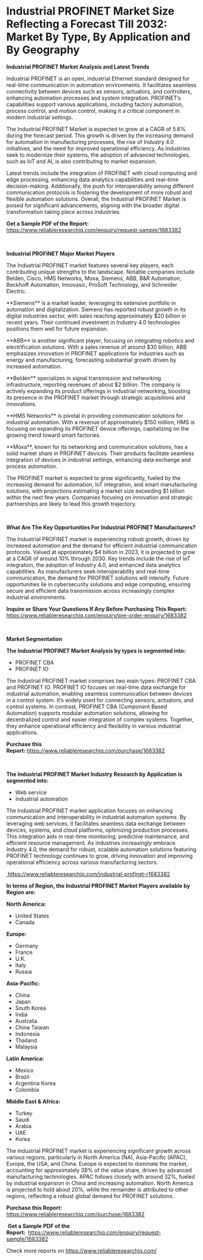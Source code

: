 <p><h1>Industrial PROFINET Market Size Reflecting a Forecast Till 2032: Market By Type, By Application and By Geography</h1></p><p><strong>Industrial PROFINET Market Analysis and Latest Trends</strong></p>
<p><p>Industrial PROFINET is an open, industrial Ethernet standard designed for real-time communication in automation environments. It facilitates seamless connectivity between devices such as sensors, actuators, and controllers, enhancing automation processes and system integration. PROFINET’s capabilities support various applications, including factory automation, process control, and motion control, making it a critical component in modern industrial settings.</p><p>The Industrial PROFINET Market is expected to grow at a CAGR of 5.6% during the forecast period. This growth is driven by the increasing demand for automation in manufacturing processes, the rise of Industry 4.0 initiatives, and the need for improved operational efficiency. As industries seek to modernize their systems, the adoption of advanced technologies, such as IoT and AI, is also contributing to market expansion.</p><p>Latest trends include the integration of PROFINET with cloud computing and edge processing, enhancing data analytics capabilities and real-time decision-making. Additionally, the push for interoperability among different communication protocols is fostering the development of more robust and flexible automation solutions. Overall, the Industrial PROFINET Market is poised for significant advancements, aligning with the broader digital transformation taking place across industries.</p></p>
<p><strong>Get a Sample PDF of the Report:&nbsp;</strong> <a href="https://www.reliableresearchiq.com/enquiry/request-sample/1683382?utm_campaign=2947&utm_medium=2&utm_source=Github&utm_content=ia&utm_term=26032025&utm_id=industrial-profinet">https://www.reliableresearchiq.com/enquiry/request-sample/1683382</a></p>
<p>&nbsp;</p>
<p><strong>Industrial PROFINET Major Market Players</strong></p>
<p><p>The Industrial PROFINET market features several key players, each contributing unique strengths to the landscape. Notable companies include Belden, Cisco, HMS Networks, Moxa, Siemens, ABB, B&R Automation, Beckhoff Automation, Innovasic, ProSoft Technology, and Schneider Electric.</p><p>**Siemens** is a market leader, leveraging its extensive portfolio in automation and digitalization. Siemens has reported robust growth in its digital industries sector, with sales reaching approximately $20 billion in recent years. Their continued investment in Industry 4.0 technologies positions them well for future expansion.</p><p>**ABB** is another significant player, focusing on integrating robotics and electrification solutions. With a sales revenue of around $30 billion, ABB emphasizes innovation in PROFINET applications for industries such as energy and manufacturing, forecasting substantial growth driven by increased automation.</p><p>**Belden** specializes in signal transmission and networking infrastructure, reporting revenues of about $2 billion. The company is actively expanding its product offerings in industrial networking, boosting its presence in the PROFINET market through strategic acquisitions and innovations.</p><p>**HMS Networks** is pivotal in providing communication solutions for industrial automation. With a revenue of approximately $150 million, HMS is focusing on expanding its PROFINET device offerings, capitalizing on the growing trend toward smart factories.</p><p>**Moxa**, known for its networking and communication solutions, has a solid market share in PROFINET devices. Their products facilitate seamless integration of devices in industrial settings, enhancing data exchange and process automation.</p><p>The PROFINET market is expected to grow significantly, fueled by the increasing demand for automation, IoT integration, and smart manufacturing solutions, with projections estimating a market size exceeding $1 billion within the next few years. Companies focusing on innovation and strategic partnerships are likely to lead this growth trajectory.</p></p>
<p>&nbsp;</p>
<p><strong>What Are The Key Opportunities For Industrial PROFINET Manufacturers?</strong></p>
<p><p>The Industrial PROFINET market is experiencing robust growth, driven by increased automation and the demand for efficient industrial communication protocols. Valued at approximately $4 billion in 2023, it is projected to grow at a CAGR of around 10% through 2030. Key trends include the rise of IoT integration, the adoption of Industry 4.0, and enhanced data analytics capabilities. As manufacturers seek interoperability and real-time communication, the demand for PROFINET solutions will intensify. Future opportunities lie in cybersecurity solutions and edge computing, ensuring secure and efficient data transmission across increasingly complex industrial environments.</p></p>
<p><strong>Inquire or Share Your Questions If Any Before Purchasing This Report:</strong> <a href="https://www.reliableresearchiq.com/enquiry/pre-order-enquiry/1683382?utm_campaign=2947&utm_medium=2&utm_source=Github&utm_content=ia&utm_term=26032025&utm_id=industrial-profinet">https://www.reliableresearchiq.com/enquiry/pre-order-enquiry/1683382</a></p>
<p>&nbsp;</p>
<p><strong>Market Segmentation</strong></p>
<p><strong>The Industrial PROFINET Market Analysis by types is segmented into:</strong></p>
<p><ul><li>PROFINET CBA</li><li>PROFINET IO</li></ul></p>
<p><p>The Industrial PROFINET market comprises two main types: PROFINET CBA and PROFINET IO. PROFINET IO focuses on real-time data exchange for industrial automation, enabling seamless communication between devices in a control system. It’s widely used for connecting sensors, actuators, and control systems. In contrast, PROFINET CBA (Component Based Automation) supports modular automation solutions, allowing for decentralized control and easier integration of complex systems. Together, they enhance operational efficiency and flexibility in various industrial applications.</p></p>
<p><strong>Purchase this Report:&nbsp;</strong><a href="https://www.reliableresearchiq.com/purchase/1683382?utm_campaign=2947&utm_medium=2&utm_source=Github&utm_content=ia&utm_term=26032025&utm_id=industrial-profinet">https://www.reliableresearchiq.com/purchase/1683382</a></p>
<p>&nbsp;</p>
<p><strong>The Industrial PROFINET Market Industry Research by Application is segmented into:</strong></p>
<p><ul><li>Web service</li><li>Industrial automation</li></ul></p>
<p><p>The Industrial PROFINET market application focuses on enhancing communication and interoperability in industrial automation systems. By leveraging web services, it facilitates seamless data exchange between devices, systems, and cloud platforms, optimizing production processes. This integration aids in real-time monitoring, predictive maintenance, and efficient resource management. As industries increasingly embrace Industry 4.0, the demand for robust, scalable automation solutions featuring PROFINET technology continues to grow, driving innovation and improving operational efficiency across various manufacturing sectors.</p></p>
<p><a href="https://www.reliableresearchiq.com/industrial-profinet-r1683382?utm_campaign=2947&utm_medium=2&utm_source=Github&utm_content=ia&utm_term=26032025&utm_id=industrial-profinet">&nbsp;https://www.reliableresearchiq.com/industrial-profinet-r1683382</a></p>
<p><strong>In terms of Region, the Industrial PROFINET Market Players available by Region are:</strong></p>
<p>
    <p> <strong> North America: </strong>
        <ul>
            <li>United States</li>
            <li>Canada</li>
        </ul>
        </p> 
    <p> <strong> Europe: </strong>
        <ul>
            <li>Germany</li>
            <li>France</li>
            <li>U.K.</li>
            <li>Italy</li>
            <li>Russia</li>
        </ul>
        </p> 
    <p> <strong> Asia-Pacific: </strong>
        <ul>
            <li>China</li>
            <li>Japan</li>
            <li>South Korea</li>
            <li>India</li>
            <li>Australia</li>
            <li>China Taiwan</li>
            <li>Indonesia</li>
            <li>Thailand</li>
            <li>Malaysia</li>
        </ul>
        </p> 
    <p> <strong> Latin America: </strong>
        <ul>
            <li>Mexico</li>
            <li>Brazil</li>
            <li>Argentina Korea</li>
            <li>Colombia</li>
        </ul>
        </p> 
    <p> <strong> Middle East & Africa: </strong>
        <ul>
            <li>Turkey</li>
            <li>Saudi</li>
            <li>Arabia</li>
            <li>UAE</li>
            <li>Korea</li>
        </ul>
    </p>
    </p>
<p><p>The industrial PROFINET market is experiencing significant growth across various regions, particularly in North America (NA), Asia-Pacific (APAC), Europe, the USA, and China. Europe is expected to dominate the market, accounting for approximately 38% of the value share, driven by advanced manufacturing technologies. APAC follows closely with around 32%, fueled by industrial expansion in China and increasing automation. North America is projected to hold about 20%, while the remainder is attributed to other regions, reflecting a robust global demand for PROFINET solutions.</p></p>
<p><strong>Purchase this Report: </strong><a href="https://www.reliableresearchiq.com/purchase/1683382?utm_campaign=2947&utm_medium=2&utm_source=Github&utm_content=ia&utm_term=26032025&utm_id=industrial-profinet">https://www.reliableresearchiq.com/purchase/1683382</a></p>
<p>&nbsp;<strong>Get a Sample PDF of the Report:&nbsp;&nbsp;</strong><a href="https://www.reliableresearchiq.com/enquiry/request-sample/1683382?utm_campaign=2947&utm_medium=2&utm_source=Github&utm_content=ia&utm_term=26032025&utm_id=industrial-profinet">https://www.reliableresearchiq.com/enquiry/request-sample/1683382</a></p>
<p><strong></strong></p>
<p>Check more reports on <a href="https://www.reliableresearchiq.com/?utm_campaign=2947&utm_medium=2&utm_source=Github&utm_content=ia&utm_term=26032025&utm_id=industrial-profinet">https://www.reliableresearchiq.com/</a></p>